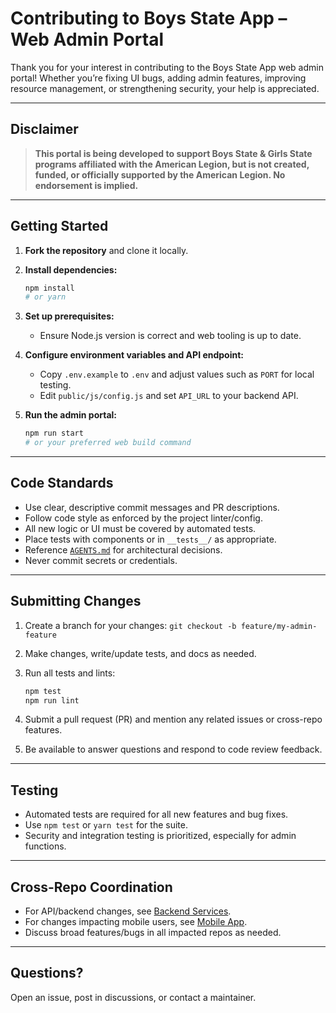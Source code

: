 # Contributing to Boys State App – Web Admin Portal

Thank you for your interest in contributing to the Boys State App web admin portal! Whether you’re fixing UI bugs, adding admin features, improving resource management, or strengthening security, your help is appreciated.

---

## Disclaimer

> **This portal is being developed to support Boys State & Girls State programs affiliated with the American Legion, but is not created, funded, or officially supported by the American Legion. No endorsement is implied.**

---

## Getting Started

1. **Fork the repository** and clone it locally.
2. **Install dependencies:**

   ```bash
   npm install
   # or yarn
   ```
3. **Set up prerequisites:**

   * Ensure Node.js version is correct and web tooling is up to date.
4. **Configure environment variables and API endpoint:**

   * Copy `.env.example` to `.env` and adjust values such as `PORT` for local testing.
   * Edit `public/js/config.js` and set `API_URL` to your backend API.
5. **Run the admin portal:**

   ```bash
   npm run start
   # or your preferred web build command
   ```

---

## Code Standards

* Use clear, descriptive commit messages and PR descriptions.
* Follow code style as enforced by the project linter/config.
* All new logic or UI must be covered by automated tests.
* Place tests with components or in `__tests__/` as appropriate.
* Reference [`AGENTS.md`](./AGENTS.md) for architectural decisions.
* Never commit secrets or credentials.

---

## Submitting Changes

1. Create a branch for your changes:
   `git checkout -b feature/my-admin-feature`
2. Make changes, write/update tests, and docs as needed.
3. Run all tests and lints:

   ```bash
   npm test
   npm run lint
   ```
4. Submit a pull request (PR) and mention any related issues or cross-repo features.
5. Be available to answer questions and respond to code review feedback.

---

## Testing

* Automated tests are required for all new features and bug fixes.
* Use `npm test` or `yarn test` for the suite.
* Security and integration testing is prioritized, especially for admin functions.

---

## Cross-Repo Coordination

* For API/backend changes, see [Backend Services](https://github.com/yourorg/boysstate-backend).
* For changes impacting mobile users, see [Mobile App](https://github.com/yourorg/boysstate-mobile).
* Discuss broad features/bugs in all impacted repos as needed.

---

## Questions?

Open an issue, post in discussions, or contact a maintainer.
